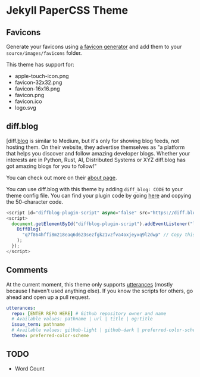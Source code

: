 # Jekyll PaperCSS Theme

## Favicons

Generate your favicons using [a favicon generator](https://favicon.io) and add them to your `source/images/favicons` folder.

This theme has support for:

* apple-touch-icon.png
* favicon-32x32.png
* favicon-16x16.png
* favicon.png
* favicon.ico
* logo.svg

## diff.blog

[diff.[blog](https://diff.blog/) is similar to Medium, but it's only for showing blog feeds, not hosting them. On their website, they advertise themselves as "a platform that helps you discover and follow amazing developer blogs. Whether your interests are in Python, Rust, AI, Distributed Systems or XYZ diff.blog has got amazing blogs for you to follow!"

You can check out more on their [about page](https://diff.blog/FAQ/).

You can use diff.blog with this theme by adding `diff_blog: CODE` to your theme config file. You can find your plugin code by going [here](https://dif.blog/plugin/) and copying the 50-character code.

```javascript
<script id="diffblog-plugin-script" async="false" src="https://diff.blog/static/js/diffblog_plugin_v1.js"></script> 
<script>
  document.getElementById("diffblog-plugin-script").addEventListener("load", function () {
    DiffBlog(
      "q7f864hffi8m218eaq6d623sezfgkz1vzfva4oxjeyxq9l2dwp" // Copy this
    );
  });
</script>
```

## Comments

At the current moment, this theme only supports [utterances](https://utteranc.es/) (mostly because I haven't used anything else). If you know the scripts for others, go ahead and open up a pull request.

```yml
utterances:
  repo: [ENTER REPO HERE] # Github repository owner and name
  # Available values: pathname | url | title | og:title
  issue_term: pathname
  # Available values: github-light | github-dark | preferred-color-scheme | github-dark-orange | icy-dark | dark-blue | photon-dark | boxy-light
  theme: preferred-color-scheme
```

## TODO

* Word Count
